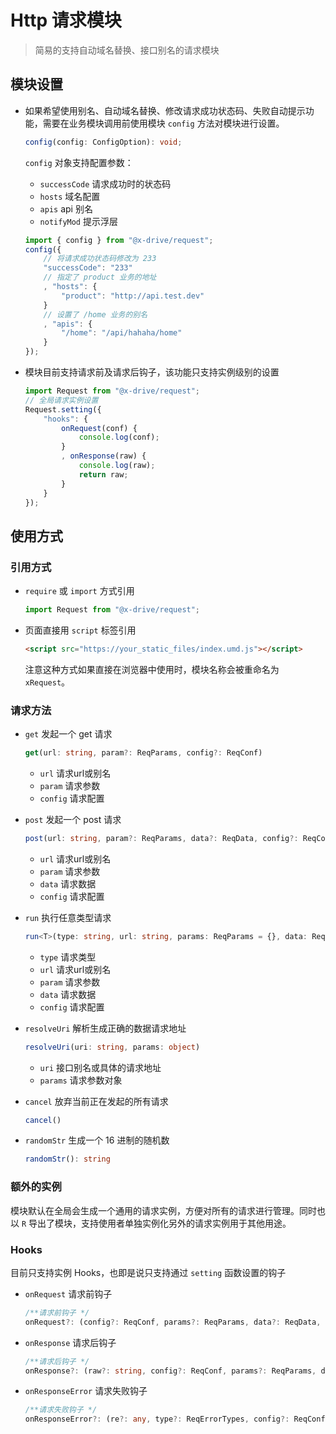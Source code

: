 # Http 请求模块

> 简易的支持自动域名替换、接口别名的请求模块

## 模块设置
- 如果希望使用别名、自动域名替换、修改请求成功状态码、失败自动提示功能，需要在业务模块调用前使用模块 `config` 方法对模块进行设置。
    ```ts
    config(config: ConfigOption): void;
    ```
    `config` 对象支持配置参数：
    - `successCode` 请求成功时的状态码
    - `hosts` 域名配置
    - `apis` api 别名
    - `notifyMod` 提示浮层

    ```javascript
    import { config } from "@x-drive/request";
    config({
        // 将请求成功状态码修改为 233
        "successCode": "233"
        // 指定了 product 业务的地址
        , "hosts": {
            "product": "http://api.test.dev"
        }
        // 设置了 /home 业务的别名
        , "apis": {
            "/home": "/api/hahaha/home"
        }
    });
    ```
- 模块目前支持请求前及请求后钩子，该功能只支持实例级别的设置
    ```ts
    import Request from "@x-drive/request";
    // 全局请求实例设置
    Request.setting({
        "hooks": {
            onRequest(conf) {
                console.log(conf);
            }
            , onResponse(raw) {
                console.log(raw);
                return raw;
            }
        }
    });
    ```

## 使用方式

### 引用方式
- `require` 或 `import` 方式引用
    ```typescript
    import Request from "@x-drive/request";
    ```
- 页面直接用 `script` 标签引用
    ```html
    <script src="https://your_static_files/index.umd.js"></script>
    ```
    注意这种方式如果直接在浏览器中使用时，模块名称会被重命名为 `xRequest`。

### 请求方法
- `get` 发起一个 get 请求 
    ```ts
    get(url: string, param?: ReqParams, config?: ReqConf)
    ```
    - `url`     请求url或别名
    - `param`   请求参数
    - `config`  请求配置

- `post` 发起一个 post 请求
     ```ts
    post(url: string, param?: ReqParams, data?: ReqData, config?: ReqConf)
    ```
    - `url`     请求url或别名
    - `param`   请求参数
    - `data`    请求数据
    - `config`  请求配置

- `run` 执行任意类型请求
     ```ts
    run<T>(type: string, url: string, params: ReqParams = {}, data: ReqData = {}, config: ReqConf = {}): Promise<T>
    ```
    - `type`    请求类型
    - `url`     请求url或别名
    - `param`   请求参数
    - `data`    请求数据
    - `config`  请求配置


- `resolveUri` 解析生成正确的数据请求地址
     ```ts
    resolveUri(uri: string, params: object)
    ```
    - `uri`    接口别名或具体的请求地址
    - `params` 请求参数对象
- `cancel` 放弃当前正在发起的所有请求 
     ```ts
    cancel()
    ```
- `randomStr` 生成一个 16 进制的随机数
     ```ts
    randomStr(): string
    ```

### 额外的实例

模块默认在全局会生成一个通用的请求实例，方便对所有的请求进行管理。同时也以 `R` 导出了模块，支持使用者单独实例化另外的请求实例用于其他用途。

### Hooks
目前只支持实例 Hooks，也即是说只支持通过 `setting` 函数设置的钩子
- `onRequest` 请求前钩子
    ```ts
    /**请求前钩子 */
    onRequest?: (config?: ReqConf, params?: ReqParams, data?: ReqData, url?:string) => void | boolean;
    ```
- `onResponse` 请求后钩子
    ```ts
    /**请求后钩子 */
    onResponse?: (raw?: string, config?: ReqConf, params?: ReqParams, data?: ReqData, req?: XMLHttpRequest) => any;
    ```
- `onResponseError` 请求失败钩子
    ```ts
    /**请求失败钩子 */
    onResponseError?: (re?: any, type?: ReqErrorTypes, config?: ReqConf, req?: XMLHttpRequest) => void | boolean;
    ```
